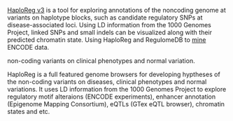 [HaploReg v3](http://www.broadinstitute.org/mammals/haploreg/haploreg_v3.php) is a tool for exploring annotations of the noncoding genome at variants on haplotype blocks, such as candidate regulatory SNPs at disease-associated loci. Using LD information from the 1000 Genomes Project, 
linked SNPs and small indels can be visualized along with their predicted chromatin state.
Using HaploReg and RegulomeDB to [mine](http://www.genome.gov/Pages/Research/ENCODE/ASHG_2013_Using_HaploReg_RegulomeDB_to_Mine_ENCODE_Data.pdf) ENCODE data.

non-coding variants on clinical phenotypes and normal variation.

HaploReg is a full featured genome browsers for developing hyptheses of the non-coding variants on diseases, clinical phenotypes and normal variations. It uses LD information from the 1000 Genomes Project to explore regulatory motif alteraions (ENCODE experiments), enhancer annotation (Epigenome Mapping Consortium), eQTLs (GTex eQTL browser), chromatin states and etc.

